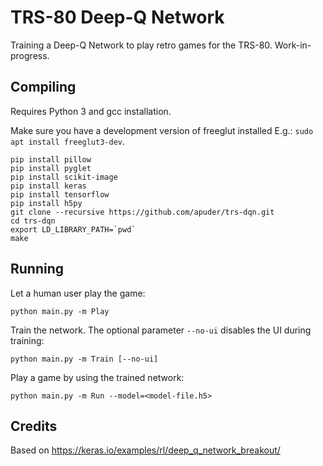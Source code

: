 
TRS-80 Deep-Q Network
=====================

Training a Deep-Q Network to play retro games for the TRS-80.
Work-in-progress.

Compiling
---------

Requires Python 3 and gcc installation.

Make sure you have a development version of freeglut installed
E.g.: `sudo apt install freeglut3-dev`.

```
pip install pillow
pip install pyglet
pip install scikit-image
pip install keras
pip install tensorflow
pip install h5py
git clone --recursive https://github.com/apuder/trs-dqn.git
cd trs-dqn
export LD_LIBRARY_PATH=`pwd`
make
```

Running
-------

Let a human user play the game:

```
python main.py -m Play

```

Train the network. The optional parameter `--no-ui` disables the UI during training:

```
python main.py -m Train [--no-ui]

```

Play a game by using the trained network:

```
python main.py -m Run --model=<model-file.h5>

```


Credits
-------

Based on <https://keras.io/examples/rl/deep_q_network_breakout/>

